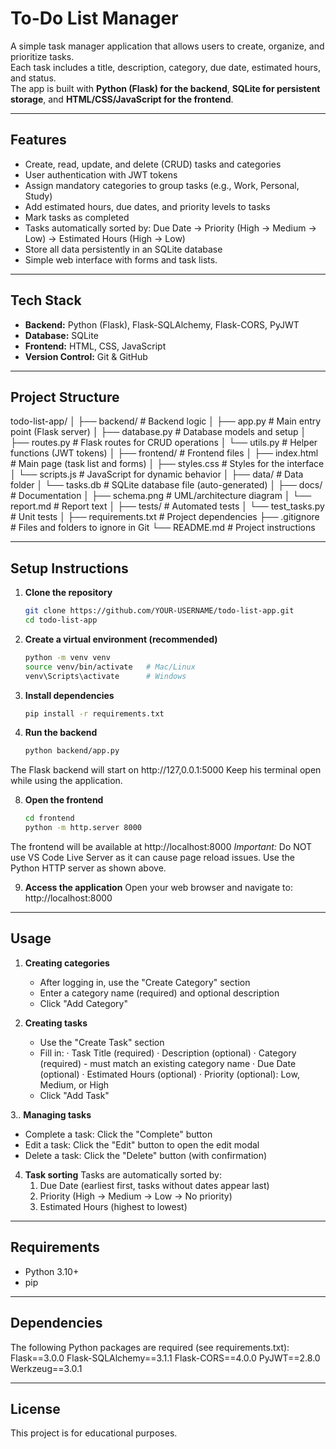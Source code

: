 # To-Do List Manager

A simple task manager application that allows users to create, organize, and prioritize tasks.  
Each task includes a title, description, category, due date, estimated hours, and status.  
The app is built with **Python (Flask) for the backend**, **SQLite for persistent storage**, and **HTML/CSS/JavaScript for the frontend**.  

---

## Features
- Create, read, update, and delete (CRUD) tasks and categories
- User authentication with JWT tokens
- Assign mandatory categories to group tasks (e.g., Work, Personal, Study)
- Add estimated hours, due dates, and priority levels to tasks
- Mark tasks as completed
- Tasks automatically sorted by: Due Date → Priority (High → Medium → Low) → Estimated Hours (High → Low)
- Store all data persistently in an SQLite database
- Simple web interface with forms and task lists.

---

## Tech Stack
- **Backend:** Python (Flask), Flask-SQLAlchemy, Flask-CORS, PyJWT
- **Database:** SQLite
- **Frontend:** HTML, CSS, JavaScript
- **Version Control:** Git & GitHub

---

## Project Structure
todo-list-app/
│
├── backend/                 # Backend logic
│   ├── app.py              # Main entry point (Flask server)
│   ├── database.py         # Database models and setup
│   ├── routes.py           # Flask routes for CRUD operations
│   └── utils.py            # Helper functions (JWT tokens)
│
├── frontend/               # Frontend files
│   ├── index.html         # Main page (task list and forms)
│   ├── styles.css         # Styles for the interface
│   └── scripts.js         # JavaScript for dynamic behavior
│
├── data/                   # Data folder
│   └── tasks.db           # SQLite database file (auto-generated)
│
├── docs/                   # Documentation
│   ├── schema.png         # UML/architecture diagram
│   └── report.md          # Report text
│
├── tests/                  # Automated tests
│   └── test_tasks.py      # Unit tests
│
├── requirements.txt        # Project dependencies
├── .gitignore             # Files and folders to ignore in Git
└── README.md              # Project instructions

---

## Setup Instructions

1. **Clone the repository**
   ```bash
   git clone https://github.com/YOUR-USERNAME/todo-list-app.git
   cd todo-list-app

2. **Create a virtual environment (recommended)**
   ```bash
   python -m venv venv
   source venv/bin/activate   # Mac/Linux
   venv\Scripts\activate      # Windows

4. **Install dependencies**
   ```bash
   pip install -r requirements.txt

6. **Run the backend**
   ```bash
   python backend/app.py
The Flask backend will start on http://127,0.0.1:5000
Keep his terminal open while using the application.

8. **Open the frontend**
   ```bash
   cd frontend
   python -m http.server 8000
The frontend will be available at http://localhost:8000
*Important:* Do NOT use VS Code Live Server as it can cause page reload issues. Use the Python HTTP server as shown above.

9. **Access the application**
   Open your web browser and navigate to: http://localhost:8000
  
---

## Usage
1. **Creating categories**
   - After logging in, use the "Create Category" section
   - Enter a category name (required) and optional description
   - Click "Add Category"
  
2. **Creating tasks**
   - Use the "Create Task" section
   - Fill in:
      · Task Title (required)
      · Description (optional)
      · Category (required) - must match an existing category name
      · Due Date (optional)
      · Estimated Hours (optional)
      · Priority (optional): Low, Medium, or High
   - Click "Add Task"
  
3.. **Managing tasks**
   - Complete a task: Click the "Complete" button
   - Edit a task: Click the "Edit" button to open the edit modal
   - Delete a task: Click the "Delete" button (with confirmation)

4. **Task sorting**
   Tasks are automatically sorted by:
   1.  Due Date (earliest first, tasks without dates appear last)
   2. Priority (High → Medium → Low → No priority)
   3. Estimated Hours (highest to lowest)

---

## Requirements
- Python 3.10+
- pip 

---

## Dependencies
The following Python packages are required (see requirements.txt):
Flask==3.0.0
Flask-SQLAlchemy==3.1.1
Flask-CORS==4.0.0
PyJWT==2.8.0
Werkzeug==3.0.1

---

## License
This project is for educational purposes.

